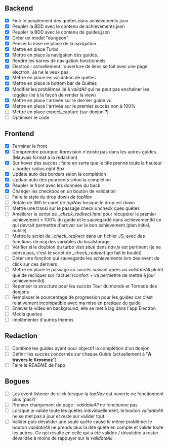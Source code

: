 ## Backend

- [x] Finir le peuplement des quêtes dans achievements.json
- [x] Peupler la BDD avec le contenu de achievements.json
- [x] Peupler la BDD avec le contenu de guides.json
- [x] Créer un model "dungeon"
- [x] Penser la mise en place de la navigation.
- [x] Mettre en place Turbo
- [x] Mettre en place la navigation des guides.
- [x] Rendre les barres de navigation fonctionnels
- [x] Electron : actuellement l'ouverture de liens se fait avec une page electron. Je ne le veux pas.
- [x] Mettre en place les validation de quêtes
- [x] Mettre en place la bottom bar de Quêtes
- [x] Modifier les problêmes lié à _validAll_ qui ne peut pas enchainer les toggles (lié à la façon de render la view)
- [x] Mettre en place l'arrivée sur le dernier guide vu
- [x] Mettre en place l'arrivée sur le premier succès non à 100%
- [ ] Mettre en place expect_capture (sur donjon ?)
- [ ] Optimiser le code

## Frontend

- [x] Terminer le front
- [x] Comprendre pourquoi #prevision n'existe pas dans les autres guides. (Mauvais format à la redaction)
- [x] Sur hover des succès : faire en sorte que le title prenne toute la hauteur + border radius right 8px
- [x] Update auto des borders selon la complétion
- [x] Update auto des pourcents selon la complétion
- [x] Peupler le front avec les données du back
- [x] Changer les checkbox en un bouton de validation
- [ ] Faire le style du drop down de _topNav_
- [ ] Rotate de 360 le caret de _topNav_ lorsque le drop est down
- [ ] Mettre une transi sur le passage check uncheck ques quêtes
- [ ] Améliorer le script de *_check_redirect.html* pour récupérer le premier achievement < 100% du guide et le sauvegardé dans achievementId ce qui devrait permettre d'arriver sur le bon achievement (plan initial, oublié)
- [ ] Mettre le script de *_check_redirect* dans un fichier JS, avec des fonctions de maj des variables du localstorage
- [ ] Vérifier si le doublon du turbo visit situé dans _nav.js_ est pertinent (je ne pense pas, c'est le script de *_check_redirect* qui fait le boulot)
- [ ] Créer une fonction qui sauvegarde les achievements lors des event de click sur ces derniers
- [ ] Mettre en place le passage au succès suivant après un _validateAll_ plutôt que de recliquer sur l'actuel (confort + va permettre de mettre à jour achievementId)
- [ ] Repenser la structure pour les succès Tour du monde et Tornade des donjons
- [ ] Remplacer le pourcentage de progression pour les guides car c'est relativement incompatible avec ma mise en pratique du guide
- [ ] Enlever la video en background, elle se met à lag dans l'app Electron
- [ ] Media queries
- [ ] Implémenter d'autres themes

## Redaction

- [ ] Combiné les guides ayant pour objectif la complétion d'un donjon
- [ ] Définir les succès concernés sur chaque Guide (actuellement à "**A travers le Krosmoz**")
- [ ] Faire le _README_ de l'app

## Bogues

- [ ] Les event listener de click lorsque la _topNav_ est ouverte ne fonctionnent plus (pas?)
- [ ] Premier chargement de page : _validateAll_ ne fonctionne pas
- [ ] Lorsque je valide toute les quêtes individuellement, le bouton _validateAll_ ne se met pas à jour et reste sur valider tout.
- [ ] Valider puis dévalider une seule quête cause le même problême: le bouton _validateAll_ ne prends plus la dite quête en compte et valide toute les autres. Ce qui résulte en celle qui a été validée / dévalidée a rester dévalidée à moins de rappuyer sur le _validateAll_
